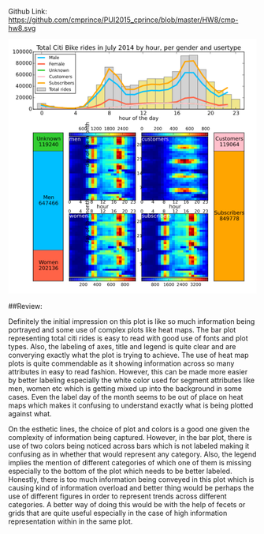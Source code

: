 
Github Link: https://github.com/cmprince/PUI2015_cprince/blob/master/HW8/cmp-hw8.svg

![Alt text](cmp670.png)

##Review:

Definitely the initial impression on this plot is like so much information being portrayed and some use of complex plots like heat maps. The bar plot representing total citi rides is easy to read with good use of fonts and plot types. Also, the labeling of axes, title and legend is quite clear and are converying exactly what the plot is trying to achieve. The use of heat map plots is quite commendable as it showing information across so many attributes in easy to read fashion. However, this can be made more easier by better labeling especially the white color used for segment attributes like men, women etc which is getting mixed up into the background in some cases. Even the label day of the month seems to be out of place on heat maps which makes it confusing to understand exactly what is being plotted against what.

On the esthetic lines, the choice of plot and colors is a good one given the complexity of information being captured. However, in the bar plot, there is use of two colors being noticed across bars which is not labeled making it confusing as in whether that would represent any category. Also, the legend implies the mention of different categories of which one of them is missing especially to the bottom of the plot which needs to be better labeled. Honestly, there is too much information being conveyed in this plot which is causing kind of information overload and better thing would be perhaps the use of different figures in order to represent trends across different categories. A better way of doing this would be with the help of fecets or grids that are quite useful especially in the case of high information representation within in the same plot. 

